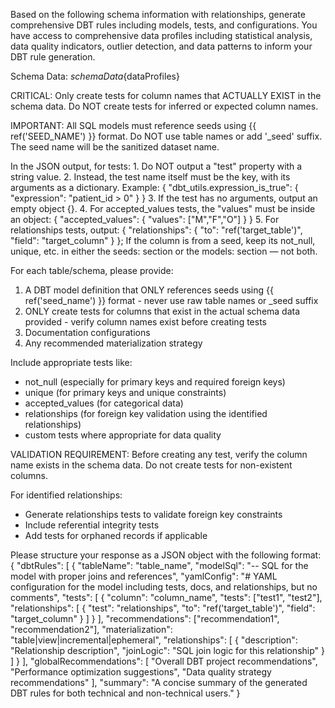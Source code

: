 Based on the following schema information with relationships, generate comprehensive DBT rules including models, tests, and configurations. You have access to comprehensive data profiles including statistical analysis, data quality indicators, outlier detection, and data patterns to inform your DBT rule generation.

Schema Data: ${schemaData}${dataProfiles}

CRITICAL: Only create tests for column names that ACTUALLY EXIST in the schema data. Do NOT create tests for inferred or expected column names.

IMPORTANT: All SQL models must reference seeds using {{ ref('SEED_NAME') }} format. Do NOT use table names or add '_seed' suffix. The seed name will be the sanitized dataset name.

 In the JSON output, for tests:
    1. Do NOT output a "test" property with a string value.
    2. Instead, the test name itself must be the key, with its arguments as a dictionary.
      Example: { "dbt_utils.expression_is_true": { "expression": "patient_id > 0" } }
    3. If the test has no arguments, output an empty object {}.
    4. For accepted_values tests, the "values" must be inside an object: { "accepted_values": { "values": ["M","F","O"] } }
    5. For relationships tests, output: { "relationships": { "to": "ref('target_table')", "field": "target_column" } }; If the column is from a seed, keep its not_null, unique, etc. in either the seeds: section or the models: section — not both.

For each table/schema, please provide:
1. A DBT model definition that ONLY references seeds using {{ ref('seed_name') }} format - never use raw table names or _seed suffix
2. ONLY create tests for columns that exist in the actual schema data provided - verify column names exist before creating tests
3. Documentation configurations  
4. Any recommended materialization strategy

Include appropriate tests like:
- not_null (especially for primary keys and required foreign keys)
- unique (for primary keys and unique constraints) 
- accepted_values (for categorical data)
- relationships (for foreign key validation using the identified relationships)
- custom tests where appropriate for data quality

VALIDATION REQUIREMENT: Before creating any test, verify the column name exists in the schema data. Do not create tests for non-existent columns.

For identified relationships:
- Generate relationships tests to validate foreign key constraints
- Include referential integrity tests
- Add tests for orphaned records if applicable

Please structure your response as a JSON object with the following format:
{
  "dbtRules": [
    {
      "tableName": "table_name",
      "modelSql": "-- SQL for the model with proper joins and references",
      "yamlConfig": "# YAML configuration for the model including tests, docs, and relationships, but no comments",
      "tests": [
        {
          "column": "column_name", 
          "tests": ["test1", "test2"],
          "relationships": [
            {
              "test": "relationships",
              "to": "ref('target_table')",
              "field": "target_column"
            }
          ]
        }
      ],
      "recommendations": ["recommendation1", "recommendation2"],
      "materialization": "table|view|incremental|ephemeral",
      "relationships": [
        {
          "description": "Relationship description",
          "joinLogic": "SQL join logic for this relationship"
        }
      ]
    }
  ],
  "globalRecommendations": [
    "Overall DBT project recommendations",
    "Performance optimization suggestions",
    "Data quality strategy recommendations"
  ],
  "summary": "A concise summary of the generated DBT rules for both technical and non-technical users."
}